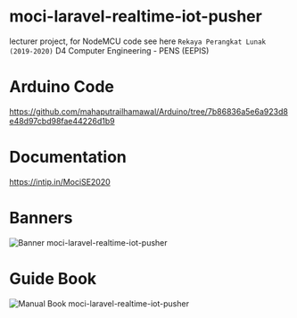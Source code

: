 # moci-laravel-realtime-iot-pusher
lecturer project, for NodeMCU code see here
```Rekaya Perangkat Lunak (2019-2020)```
D4 Computer Engineering - PENS (EEPIS)

# Arduino Code
https://github.com/mahaputrailhamawal/Arduino/tree/7b86836a5e6a923d8e48d97cbd98fae44226d1b9

# Documentation
https://intip.in/MociSE2020

# Banners
![Banner moci-laravel-realtime-iot-pusher](https://drive.google.com/file/d/1E7EpLBJXxiY0VJnqNTIVxJC61vq3LIol/preview)

# Guide Book
![Manual Book moci-laravel-realtime-iot-pusher](https://drive.google.com/file/d/1PGA9I6jjfHlrFNV4rfOG0yjVa5Wi1uMw/preview)
